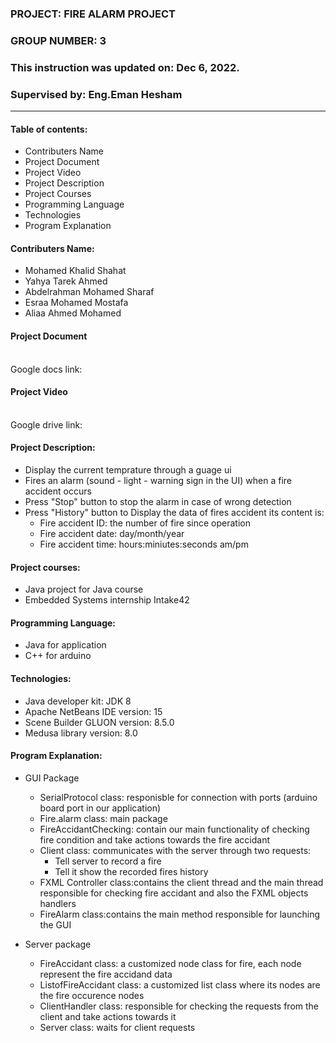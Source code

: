### PROJECT: FIRE ALARM PROJECT 
### GROUP NUMBER: 3
### This instruction was updated on: Dec 6, 2022.
### Supervised by: Eng.Eman Hesham
************************
#### Table of contents:
   * Contributers Name
   * Project Document
   * Project Video
   * Project Description
   * Project Courses
   * Programming Language
   * Technologies
   * Program Explanation
        
#### Contributers Name:
   * Mohamed Khalid Shahat
   * Yahya Tarek Ahmed
   * Abdelrahman Mohamed Sharaf
   * Esraa Mohamed Mostafa
   * Aliaa Ahmed Mohamed


#### Project Document
   <br /> Google docs link:


#### Project Video
   <br /> Google drive link:


#### Project Description: 
   * Display the current temprature through a guage ui
   * Fires an alarm (sound - light - warning sign in the UI) when a fire accident occurs
   * Press "Stop" button to stop the alarm in case of wrong detection
   * Press "History" button to Display the data of fires accident its content is:
       * Fire accident ID: the number of fire since operation
       * Fire accident date: day/month/year
       * Fire accident time: hours:miniutes:seconds  am/pm
       
#### Project courses:
   * Java project for Java course
   * Embedded Systems internship Intake42

 
#### Programming Language: 
   * Java for application
   * C++ for arduino

#### Technologies:
   * Java developer kit: JDK 8 
   * Apache NetBeans IDE version: 15
   * Scene Builder GLUON version: 8.5.0
   * Medusa library version: 8.0

#### Program Explanation:

   * GUI Package
       * SerialProtocol class: responisble for connection with ports (arduino board port in our application)
       * Fire.alarm class: main package
       * FireAccidantChecking: contain our main functionality of checking fire condition and take actions towards the fire accidant
       * Client class: communicates with the server through two requests:
           * Tell server to record a fire 
           * Tell it show the recorded fires history 
       * FXML Controller class:contains  the client thread and the main thread responsible for checking fire accidant and also the FXML objects handlers
       * FireAlarm class:contains the main method responsible for launching the GUI
       
   * Server package
       * FireAccidant class: a customized node class for fire, each node represent the fire accidand data 
       * ListofFireAccidant class: a customized list class where its nodes are the fire occurence nodes  
       * ClientHandler class: responsible for checking the requests from the client and take actions towards it
       * Server class: waits for client requests
